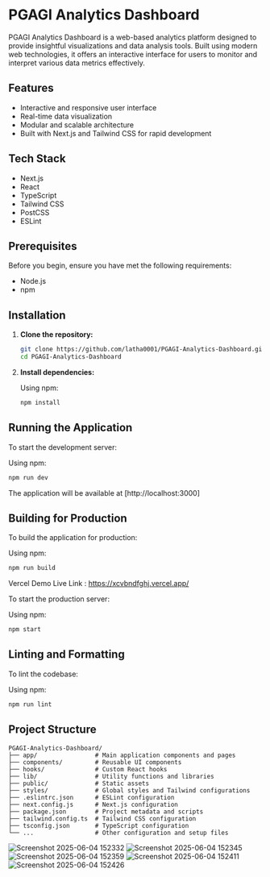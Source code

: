 # PGAGI Analytics Dashboard

PGAGI Analytics Dashboard is a web-based analytics platform designed to provide insightful visualizations and data analysis tools. Built using modern web technologies, it offers an interactive interface for users to monitor and interpret various data metrics effectively.

## Features

* Interactive and responsive user interface
* Real-time data visualization
* Modular and scalable architecture
* Built with Next.js and Tailwind CSS for rapid development

## Tech Stack

* Next.js
* React
* TypeScript
* Tailwind CSS
* PostCSS
* ESLint

## Prerequisites

Before you begin, ensure you have met the following requirements:

* Node.js
* npm 
## Installation

1. **Clone the repository:**

   ```bash
   git clone https://github.com/latha0001/PGAGI-Analytics-Dashboard.git
   cd PGAGI-Analytics-Dashboard
   ```
2. **Install dependencies:**

   Using npm:

   ```bash
   npm install
   ```
## Running the Application

To start the development server:

Using npm:

```bash
npm run dev
```
The application will be available at [http://localhost:3000]
## Building for Production

To build the application for production:

Using npm:

```bash
npm run build
```
Vercel Demo Live Link : https://xcvbndfghj.vercel.app/

To start the production server:

Using npm:

```bash
npm start
```
## Linting and Formatting

To lint the codebase:

Using npm:

```bash
npm run lint
```
##  Project Structure

```
PGAGI-Analytics-Dashboard/
├── app/                # Main application components and pages
├── components/         # Reusable UI components
├── hooks/              # Custom React hooks
├── lib/                # Utility functions and libraries
├── public/             # Static assets
├── styles/             # Global styles and Tailwind configurations
├── .eslintrc.json      # ESLint configuration
├── next.config.js      # Next.js configuration
├── package.json        # Project metadata and scripts
├── tailwind.config.ts  # Tailwind CSS configuration
├── tsconfig.json       # TypeScript configuration
└── ...                 # Other configuration and setup files
```

![Screenshot 2025-06-04 152332](https://github.com/user-attachments/assets/c52b0a07-9d53-42a6-99b7-87702ba2a57a)
![Screenshot 2025-06-04 152345](https://github.com/user-attachments/assets/b249c591-5a43-452f-a482-c82149169a3b)
![Screenshot 2025-06-04 152359](https://github.com/user-attachments/assets/686c2a9d-2e0e-4350-a8a0-de09072e1fdf)
![Screenshot 2025-06-04 152411](https://github.com/user-attachments/assets/c2bcabe6-5512-4401-a25f-80a1054a1b65)
![Screenshot 2025-06-04 152426](https://github.com/user-attachments/assets/d57ba455-0aee-482a-9990-60db7c13b7eb)

